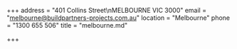 +++
address = "401 Collins Street\nMELBOURNE VIC 3000"
email = "melbourne@buildpartners-projects.com.au"
location = "Melbourne"
phone = "1300 655 506"
title = "melbourne.md"

+++
